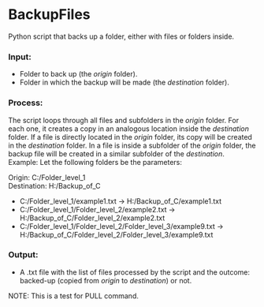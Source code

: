 # BackupFiles
Python script that backs up a folder, either with files or folders inside.

### Input:
- Folder to back up (the _origin_ folder).
- Folder in which the backup will be made (the _destination_ folder).


### Process:
The script loops through all files and subfolders in the _origin_ folder. For each one, it creates a copy in an analogous location inside the _destination_ folder.
If a file is directly located in the _origin_ folder, its copy will be created in the _destination_ folder. In a file is inside a subfolder of the _origin_ folder, the backup file will be created in a similar subfolder of the _destination_.  
Example: Let the following folders be the parameters:

Origin: C:/Folder_level_1  
Destination: H:/Backup_of_C  

- C:/Folder_level_1/example1.txt -> H:/Backup_of_C/example1.txt  
- C:/Folder_level_1/Folder_level_2/example2.txt -> H:/Backup_of_C/Folder_level_2/example2.txt  
- C:/Folder_level_1/Folder_level_2/Folder_level_3/example9.txt -> H:/Backup_of_C/Folder_level_2/Folder_level_3/example9.txt


### Output:
- A .txt file with the list of files processed by the script and the outcome: backed-up (copied from _origin_ to _destination_) or not.

NOTE: This is a test for PULL command.
